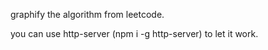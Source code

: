graphify the algorithm from leetcode.

you can use http-server (npm i -g http-server) to let it work.